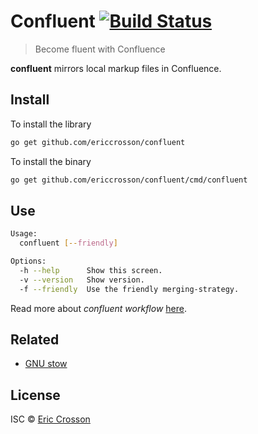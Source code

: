 # Confluent [![Build Status](https://travis-ci.org/EricCrosson/confluent.svg?branch=master)](https://travis-ci.org/EricCrosson/confluent)

> Become fluent with Confluence

**confluent** mirrors local markup files in Confluence.

## Install

To install the library

```bash
go get github.com/ericcrosson/confluent
```

To install the binary

```bash
go get github.com/ericcrosson/confluent/cmd/confluent
```

## Use

```bash
Usage:
  confluent [--friendly]

Options:
  -h --help      Show this screen.
  -v --version   Show version.
  -f --friendly  Use the friendly merging-strategy.
```

Read more about *confluent workflow* [here](doc/workflow.md).

## Related

- [GNU stow](https://www.gnu.org/software/stow/)

## License

ISC © [Eric Crosson](https://ericcrosson.com)
